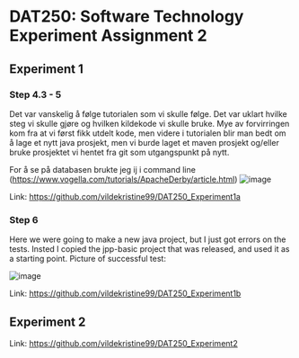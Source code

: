 # DAT250: Software Technology Experiment Assignment 2
## Experiment 1
### Step 4.3 - 5
Det var vanskelig å følge tutorialen som vi skulle følge. Det var uklart hvilke steg vi skulle gjøre og hvilken kildekode vi skulle bruke. Mye av forvirringen kom fra at vi først fikk utdelt kode, men videre i tutorialen blir man bedt om å lage et nytt java prosjekt, men vi burde laget et maven prosjekt og/eller bruke prosjektet vi hentet fra git som utgangspunkt på nytt.

For å se på databasen brukte jeg ij i command line (https://www.vogella.com/tutorials/ApacheDerby/article.html)
![image](https://user-images.githubusercontent.com/42578149/133001086-65f98ad5-08e5-4ad5-9749-f8dfa129d964.png)

Link: https://github.com/vildekristine99/DAT250_Experiment1a

### Step 6
Here we were going to make a new java project, but I just got errors on the tests. Insted I copied the jpp-basic project that was released, and used it as a starting point.
Picture of successful test:

![image](https://user-images.githubusercontent.com/42578149/133001289-3f92753c-b42a-4a02-92ff-f92ebc15ff6e.png)

Link: https://github.com/vildekristine99/DAT250_Experiment1b

## Experiment 2

Link: https://github.com/vildekristine99/DAT250_Experiment2
